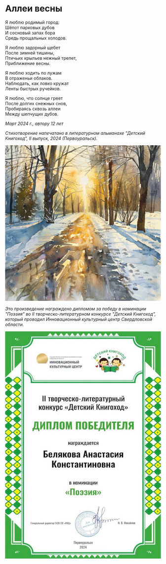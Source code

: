 
# Аллеи весны

Я люблю родимый город:  
Шёпот парковых дубов  
И сосновый запах бора  
Средь прощальных холодов.

Я люблю задорный щебет  
После зимней тишины,  
Птичьих крыльев нежный трепет,  
Приближение весны.

Я люблю ходить по лужам  
В отраженьи облаков.  
Наблюдать, как ловко кружат  
Ленты быстрых ручейков.

Я люблю, что солнце греет  
После долгих снежных снов,  
Пробираясь сквозь аллеи  
Между шепчущих дубов.

*Март 2024 г., автору 12 лет*

*Стихотворение напечатано в литературном альманахе "Детский Книгоход", II выпуск, 2024 (Первоуральск).*

![Аллеи весны](../images/spring-alleys.jpg)

*Это произведение награждено дипломом за победу в номинации "Поэзия" во II творческо-литературном конкурсе "Детский Книгоход", который проводил Инновационный культурный центр Свердловской области.*

![Диплом "Детский Книгоход"](../images/achievements/diplom-knigokhod-poetry.jpg)
